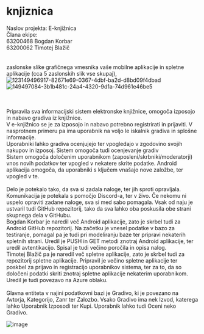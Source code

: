 # knjiznica

Naslov projekta: E-knjižnica\
Člana ekipe:\
63200468 Bogdan Korbar\
63200062 Timotej Blažič\
\
\
zaslonske slike grafičnega vmesnika vaše mobilne aplikacije in spletne aplikacije (cca 5 zaslonskih slik vse skupaj),
![123149496917-82671e69-0367-4dbf-ba2d-d8bd09f4dbad](https://user-images.githubusercontent.com/94176774/149498418-866da415-7e10-4d79-979c-9f3f42c79e2c.png)
![149497084-3b1b481c-24a4-4320-9d1a-74d961e46be5](https://user-images.githubusercontent.com/94176774/149497888-66b4d70c-3b11-4221-af20-bc13af9ffb85.png)


\
\
Pripravila sva informacijski sistem elektronske knjižnice, omogoča izposojo in nabavo gradiva iz knjižnice. \
V e-knjižnico se je za izposojo in nabavo potrebno registrirati in prijaviti. V nasprotnem primeru pa ima uporabnik na voljo le iskalnik gradiva in splošne informacije.\
Uporabniki lahko gradiva ocenjujejo ter vpogledajo v zgodovino svojih nakupov in izposoj. Sistem omogoča tudi ocenjevanje gradiv \
Sistem omogoča določenim uporabnikom (zaposleni/skrbniki/moderatorji) vnos novih podatkov ter vpogled v nekatere skrite podatke.
Android aplikacija omogoča, da uporabniki s ključem vnašajo nove založbe, ter vpogled v te. 
\
\
Delo je potekalo tako, da sva si zadala naloge, ter jih sproti opravljala. Komunikacija je potekala s pomočjo Discord-a, ter v živo. Če nekomu ni uspelo opraviti zadane naloge,
sva si med sabo pomagala. Vsak od naju je ustvaril tudi GitHub repozitorij, tako da sva lahko oba poskusila obe strani skupnega dela v GitHubu.
\
Bogdan Korbar je naredil več Android aplikacije, zato je skrbel tudi za Android GitHub repozitorij. Na začetku je vnesel podatke v bazo za testiranje, pomagal pa je tudi pri modeliranju baze ter pripravi nekaterih spletnih strani. Uredil je PUSH in GET metodi znotraj Android aplikacije, ter uredil avtentikacijo. Spisal je tudi večino poročila in opisa nalog.
\
Timotej Blažič pa je naredil več spletne aplikacije, zato je skrbel tudi za repozitorij spletne aplikacije. Pripravil je večino spletne aplikacije ter poskbel za prijavo in registracijo uporabnikov sistema, ter za to, da so določeni podatki skriti znotraj spletne aplikacije nekaterim uporabnikom. Uredil je tudi povezavo na Azure oblaku.
\
\
Glavna entiteta v najini podatkovni bazi je Gradivo, ki je povezano na Avtorja, Kategorijo, Zanr ter Zalozbo. Vsako Gradivo ima nek Izvod, katerega lahko Uporabnik Izposodi ter Kupi. Uporabnik lahko tudi Oceni neko Gradivo.

![image](https://user-images.githubusercontent.com/94176774/149503450-483c0121-8d4d-4c5a-964a-18d4e2c242bc.png)












